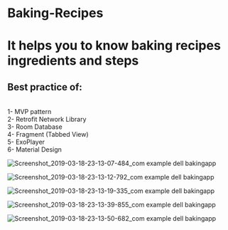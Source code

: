 # Baking-Recipes
<h1>It helps you to know baking recipes ingredients and steps</h1>

<h2>Best practice of:</h2>
<br>1- MVP pattern
<br>2- Retrofit Network Library
<br>3- Room Database
<br>4- Fragment (Tabbed View)
<br>5- ExoPlayer
<br>6- Material Design

![Screenshot_2019-03-18-23-13-07-484_com example dell bakingapp](https://user-images.githubusercontent.com/39988066/54566454-90f1b000-49d9-11e9-9383-8e297ef0da38.png)

![Screenshot_2019-03-18-23-13-12-792_com example dell bakingapp](https://user-images.githubusercontent.com/39988066/54566551-d57d4b80-49d9-11e9-9fac-ed81a559a47e.png)

![Screenshot_2019-03-18-23-13-19-335_com example dell bakingapp](https://user-images.githubusercontent.com/39988066/54566627-14ab9c80-49da-11e9-840c-4c2740d6fe7e.png)

![Screenshot_2019-03-18-23-13-39-855_com example dell bakingapp](https://user-images.githubusercontent.com/39988066/54566667-36a51f00-49da-11e9-8a2a-c741435c3abe.png)

![Screenshot_2019-03-18-23-13-50-682_com example dell bakingapp](https://user-images.githubusercontent.com/39988066/54566726-63593680-49da-11e9-8034-1b15bd11331d.png)
